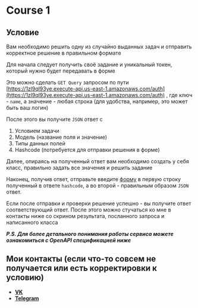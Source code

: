 # Course 1 #

## Условие ##

Вам необходимо решить одну из случайно выданных задач и отправить корректное решение в правильном формате

Для начала следует получить своё задание и уникальный токен, который нужно будет передавать в форме

Это можно сделать `GET Query` запросом по
пути [https://1zl9ql93ye.execute-api.us-east-1.amazonaws.com/auth](https://1zl9ql93ye.execute-api.us-east-1.amazonaws.com/auth)
, где ключ - `name`, а значение - любая строка (для удобства, например, это может быть ваш логин)

После этого вы получите `JSON` ответ с

1. Условием задачи
2. Модель (название поля и значение)
3. Типы данных полей
4. Hashcode (потребуется для отправки решения в форме)

Далее, опираясь на полученный ответ вам необходимо создать у себя класс, правильно задать все значения и решить задание

Наконец, получив ответ, отправьте введите [форму](https://1zl9ql93ye.execute-api.us-east-1.amazonaws.com/) в первую
строку полученный в ответе `hashcode`, а во второй - правильным образом `JSON` ответ.

Если после отправки и проверки решение успешно - вы получите ответ соответствующий ответ. После этого можно стучаться ко
мне в контакты ниже со скрином результата, посланного запроса и написанного класса

***P.S. Для более детального понимания работы сервиса можете ознакомиться с OpenAPI спецификацией ниже***

## Мои контакты (если что-то совсем не получается или есть корректировки к условию) ##

- **[VK](https://vk.com/binocla)**
- **[Telegram](https://t.me/binocla)**